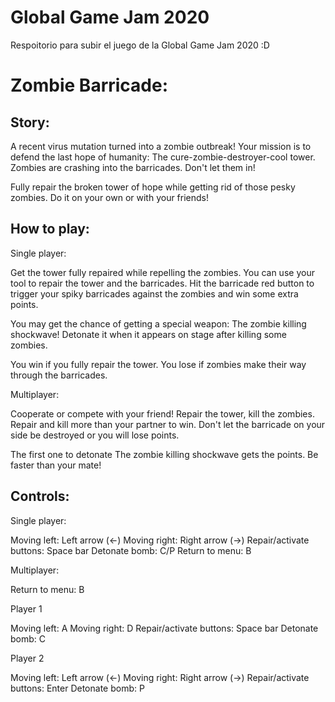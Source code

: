 # Global Game Jam 2020
Respoitorio para subir el juego de la Global Game Jam 2020 :D

# **Zombie Barricade:**

## Story:

A recent virus mutation turned into a zombie outbreak! Your mission is to defend the last hope of humanity: The cure-zombie-destroyer-cool tower. Zombies are crashing into the barricades. Don't let them in!

Fully repair the broken tower of hope while getting rid of those pesky zombies. Do it on your own or with your friends!

## How to play:

Single player:

Get the tower fully repaired while repelling the zombies. You can use your tool to repair the tower and the barricades. Hit the barricade red button to trigger your spiky barricades against the zombies and win some extra points.

You may get the chance of getting a special weapon: The zombie killing shockwave! Detonate it when it appears on stage after killing some zombies.

You win if you fully repair the tower. You lose if zombies make their way through the barricades.

Multiplayer:

Cooperate or compete with your friend! Repair the tower, kill the zombies. Repair and kill more than your partner to win. Don't let the barricade on your side be destroyed or you will lose points.

The first one to detonate The zombie killing shockwave gets the points. Be faster than your mate!

## Controls:

Single player:

Moving left: Left arrow (←)
Moving right: Right arrow (→)
Repair/activate buttons: Space bar
Detonate bomb: C/P
Return to menu: B

Multiplayer:

Return to menu: B

Player 1

Moving left: A
Moving right: D
Repair/activate buttons: Space bar
Detonate bomb: C


Player 2

Moving left: Left arrow (←)
Moving right: Right arrow (→)
Repair/activate buttons: Enter
Detonate bomb: P

